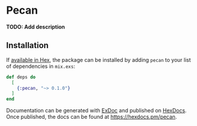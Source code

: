 # Pecan

**TODO: Add description**

## Installation

If [available in Hex](https://hex.pm/docs/publish), the package can be installed
by adding `pecan` to your list of dependencies in `mix.exs`:

```elixir
def deps do
  [
    {:pecan, "~> 0.1.0"}
  ]
end
```

Documentation can be generated with [ExDoc](https://github.com/elixir-lang/ex_doc)
and published on [HexDocs](https://hexdocs.pm). Once published, the docs can
be found at <https://hexdocs.pm/pecan>.

